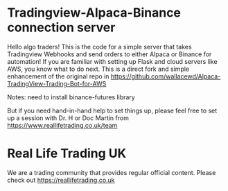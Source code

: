 # Tradingview-Alpaca-Binance connection server

Hello algo traders! This is the code for a simple server that takes Tradingview Webhooks and send orders to either Alpaca or Binance for automation! If you are familiar with setting up Flask and cloud servers like AWS, you know what to do next. This is a direct fork and simple enhancement of the original repo in
https://github.com/wallacewd/Alpaca-TradingView-Trading-Bot-for-AWS

Notes: need to install binance-futures library

But if you need hand-in-hand help to set things up, please feel free to set up a session with Dr. H or Doc Martin from https://www.reallifetrading.co.uk/team

# Real Life Trading UK

We are a trading community that provides regular official content. Please check out https://reallifetrading.co.uk
